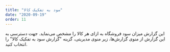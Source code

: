 ```yaml
---
title: "سود به تفکیک کالا"
date: "2020-09-19"
order: 11
---
```


این گزارش میزان سود فروشگاه به ازای هر کالا را مشخص می‌نماید. جهت دسترسی به این گزارش از منوی گزارش‌ها، زیر منوی مدیریتی، گزینه "گزارش سود به تفکیک کالا" را انتخاب کنید.
